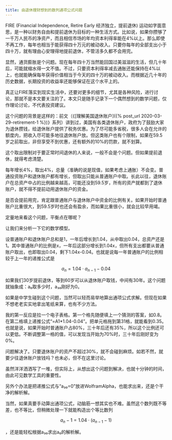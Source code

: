 ```yaml
---
title: 由退休理财想到的数列通项公式问题
---
```


FIRE (Financial Independence, Retire Early 经济独立，提前退休) 运动如字面意思，是一种以财务自由和提前退休为目标的一种生活方式。比如说，如果你攒够了一千万人民币的净资产，而且相信市场的年均资本利得率能在4%以上。那么即使不再工作，每年也相当于能获得四十万元的被动收入。只要你每年的全部支出小于四十万，就有理由心安理得地提前退休，不管活多久都不会用完。

显然，通货膨胀是个问题。现在每年四十万当然能回国过美滋滋的生活，但几十年后，可能就缩水得一文不值。不过，只要资本利得率减去通胀还能保持在4%以上，也就能确保每年获得价值相当于今天的四十万的被动收入。而根据近几十年的历史数据，长期投资的收益率还能够保证在这个水平上的。

真正让FIRE落实到现实生活中，还要对更多的细节，尤其是各种风险，进行讨论，那就不是本文要关注的了。本文只是随手记录下一个偶然想到的数学问题，仅作理论讨论，不代表投资建议。

这个问题的背景是这样的：前文（《[理解美国退休账户]({% post_url 2020-03-29-retirement-1 %})》系列）讲到过，美国有各类退休账户，政府为了鼓励大家为退休攒钱，给退休账户提供了税务优惠。为了尽可能多省税，很多人会在允许的额度内，把收入尽可能多地往退休账户放。但这类账户也有个限制，如果在59.5岁之前取出，非但享受不到优惠，还有额外的10%的罚款，就不划算。

这个取出限制对于要正常时间退休的人来说，一般不会是个问题。但如果提前退休，就得考虑清楚。

每年增长4%，取出4%，总量（准确的说是现值，如果考虑上通胀）不会变。普通投资账户和退休账户都有增长，但取出只能从普通账户中取。长此以往，退休账户在总资产中占的比例越来越高，可能还没到59.5岁，所有的资产就都到了退休账户，就不得不提前动用退休账户的资金。

是否会提前用完，肯定跟普通账户与退休账户中资金的比例有关。如果开始时普通账户比重很大，到59.5岁时也还会有盈余，而如果比重很小，就会比较早用竭。

定量地来看这个问题，平衡点在哪呢？

让我们来分析一下它的数学模型。

设普通账户和退休账户总和是1，一年后增长到1.04，从中取出0.04，总资产还是1。其中普通账户的比例是x，一年后这部分增长到1.04x，但所有支出都要从普通账户取出，也即取出0.04，剩下1.04x-0.04。也就是说每一年普通账户的比例相较于上一年的递推公式是


$$
a_n = 1.04 \cdot a_{n-1} - 0.04
$$



如果我们30岁提前退休，等到60岁可以从退休账户取钱，中间有30年。这个问题就抽象成：a₀取多少时，a₃₀刚好为0。

如果是中学生碰到这个问题，当然可以轻而易举地算出通项公式求解。但现在如果不想老老实实地拿出笔纸来算，也有不少方法。

我的第一反应是拉一个电子表格。第一个格先随便填上一个猜测的答案，如0.8。在第二格填上递推公式“=A1*1.04-0.04”。把单元格拖到第31格，就能看到0.35。也就是说，如果开始时普通账户占80%，三十年后还有35%，所以这个比例还可以更低。不断调整第一格的值，可以发现当开始为70%时，三十年后刚好变为0%。

问题解决了。只要退休账户的资产不超过30%，就不会碰到麻烦。如若不然，就要少往退休账户放钱吗？也未必，但不在这里讨论。

虽然洋洋洒洒写了一堆，但实际上，从想出这个问题到解决，也就十分钟的时间，由此可见数学工具的重要性。

另外个办法是把递推公式与“a₃₀=0”放进WolframAlpha，也能求出来，还是个干净的解析解。

当然，如果真要手动算出通项公式，动脑筋一想其实也不难。虽然这个数列既不等差，也不等比，但稍微处理一下就能构造出个等比数列


$$
a_n - 1 = 1.04 \cdot (a_{n-1} - 1)
$$

，还是能轻松根据a₃₀求出a₀的解析解。



